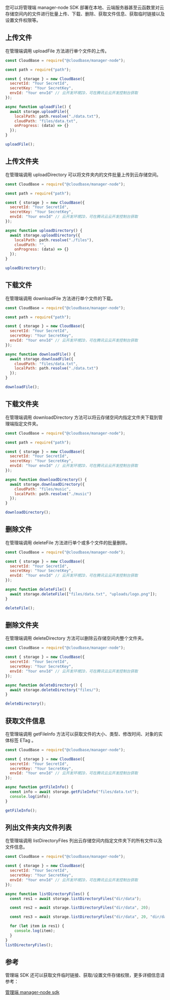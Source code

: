 您可以将管理端 manager-node SDK 部署在本地、云端服务器甚至云函数里对云存储空间内的文件进行批量上传、下载、删除、获取文件信息、获取临时链接以及设置文件权限等。

## 上传文件

在管理端调用 uploadFile 方法进行单个文件的上传。

```js
const CloudBase = require("@cloudbase/manager-node");

const path = require("path");

const { storage } = new CloudBase({
  secretId: "Your SecretId",
  secretKey: "Your SecretKey",
  envId: "Your envId" // 云开发环境ID，可在腾讯云云开发控制台获取
});

async function uploadFile() {
  await storage.uploadFile({
    localPath: path.resolve("./data.txt"),
    cloudPath: "files/data.txt",
    onProgress: (data) => {}
  });
}

uploadFile();
```

## 上传文件夹

在管理端调用 uploadDirectory 可以将文件夹内的文件批量上传到云存储空间。

```js
const CloudBase = require("@cloudbase/manager-node");

const path = require("path");

const { storage } = new CloudBase({
  secretId: "Your SecretId",
  secretKey: "Your SecretKey",
  envId: "Your envId" // 云开发环境ID，可在腾讯云云开发控制台获取
});

async function uploadDirectory() {
  await storage.uploadDirectory({
    localPath: path.resolve("./files"),
    cloudPath: "",
    onProgress: (data) => {}
  });
}

uploadDirectory();
```

## 下载文件

在管理端调用 downloadFile 方法进行单个文件的下载。

```js
const CloudBase = require("@cloudbase/manager-node");

const path = require("path");

const { storage } = new CloudBase({
  secretId: "Your SecretId",
  secretKey: "Your SecretKey",
  envId: "Your envId" // 云开发环境ID，可在腾讯云云开发控制台获取
});

async function downloadFile() {
  await storage.downloadFile({
    cloudPath: "files/data.txt",
    localPath: path.resolve("./data.txt")
  });
}

downloadFile();
```

## 下载文件夹

在管理端调用 downloadDirectory 方法可以将云存储空间内指定文件夹下载到管理端指定文件夹。

```js
const CloudBase = require("@cloudbase/manager-node");

const path = require("path");

const { storage } = new CloudBase({
  secretId: "Your SecretId",
  secretKey: "Your SecretKey",
  envId: "Your envId" // 云开发环境ID，可在腾讯云云开发控制台获取
});

async function downloadDirectory() {
  await storage.downloadDirectory({
    cloudPath: "files/music",
    localPath: path.resolve("./music")
  });
}

downloadDirectory();
```

## 删除文件

在管理端调用 deleteFile 方法进行单个或多个文件的批量删除。

```js
const CloudBase = require("@cloudbase/manager-node");

const { storage } = new CloudBase({
  secretId: "Your SecretId",
  secretKey: "Your SecretKey",
  envId: "Your envId" // 云开发环境ID，可在腾讯云云开发控制台获取
});

async function deleteFile() {
  await storage.deleteFile(["files/data.txt", "uploads/logo.png"]);
}

deleteFile();
```

## 删除文件夹

在管理端调用 deleteDirectory 方法可以删除云存储空间内整个文件夹。

```js
const CloudBase = require("@cloudbase/manager-node");

const { storage } = new CloudBase({
  secretId: "Your SecretId",
  secretKey: "Your SecretKey",
  envId: "Your envId" // 云开发环境ID，可在腾讯云云开发控制台获取
});

async function deleteDirectory() {
  await storage.deleteDirectory("files/");
}

deleteDirectory();
```

## 获取文件信息

在管理端调用 getFileInfo 方法可以获取文件的大小、类型、修改时间、对象的实体标签 ETag 。

```js
const CloudBase = require("@cloudbase/manager-node");

const { storage } = new CloudBase({
  secretId: "Your SecretId",
  secretKey: "Your SecretKey",
  envId: "Your envId" // 云开发环境ID，可在腾讯云云开发控制台获取
});

async function getFileInfo() {
  const info = await storage.getFileInfo("files/data.txt");
  console.log(info);
}

getFileInfo();
```

## 列出文件夹内文件列表

在管理端调用 listDirectoryFiles 列出云存储空间内指定文件夹下的所有文件以及文件信息。

```js
const CloudBase = require("@cloudbase/manager-node");

const { storage } = new CloudBase({
  secretId: "Your SecretId",
  secretKey: "Your SecretKey",
  envId: "Your envId" // 云开发环境ID，可在腾讯云云开发控制台获取
});

async function listDirectoryFiles() {
  const res1 = await storage.listDirectoryFiles("dir/data");

  const res2 = await storage.listDirectoryFiles("dir/data", 20);

  const res3 = await storage.listDirectoryFiles("dir/data", 20, "dir/dat");

  for (let item in res1) {
    console.log(item);
  }
}
listDirectoryFiles();
```

## 参考

管理端 SDK 还可以获取文件临时链接、获取/设置文件存储权限，更多详细信息请参考：

[管理端 manager-node sdk ](http://localhost:5000/api-reference/manager/node/introduction.html)
